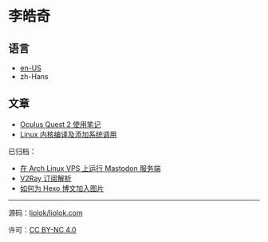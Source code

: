 # 李皓奇

## 语言

- [en-US](/)
- zh-Hans

## 文章

- [Oculus Quest 2 使用笔记](oculus-quest-2-usage-note)
- [Linux 内核编译及添加系统调用](kernel-compilation-with-custom-syscall)

已归档：
- [在 Arch Linux VPS 上运行 Mastodon 服务端](run-mastodon-server-on-archlinux-vps)
- [V2Ray 订阅解析](v2ray-subscription-parse)
- [如何为 Hexo 博文加入图片](how-to-add-image-to-hexo-blog-post)

---

源码：[liolok/liolok.com](https://github.com/liolok/liolok.com)

许可：[CC BY-NC 4.0](http://creativecommons.org/licenses/by-nc/4.0/deed.zh "署名-非商业性使用 4.0 国际")

